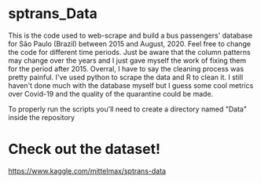 # sptrans_Data

This is the code used to web-scrape and build a bus passengers' database for São Paulo (Brazil) between 2015 and August, 2020. Feel free to change the code for different time periods. Just be aware that the column patterns may change over the years and I just gave myself the work of fixing them for the period after 2015. Overral, I have to say the cleaning process was pretty painful. I've used python to scrape the data and R to clean it. I still haven't done much with the database myself but I guess some cool metrics over Covid-19 and the quality of the quarantine could be made.

To properly run the scripts you'll need to create a directory named "Data" inside the repository

# Check out the dataset!
https://www.kaggle.com/mittelmax/sptrans-data
